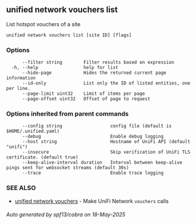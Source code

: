 ## unified network vouchers list

List hotspot vouchers of a site

```
unified network vouchers list [site ID] [flags]
```

### Options

```
      --filter string        Filter results based on expression
  -h, --help                 help for list
      --hide-page            Hides the returned current page information
      --id-only              List only the ID of listed entities, one per line.
      --page-limit uint32    Limit of items per page
      --page-offset uint32   Offset of page to request
```

### Options inherited from parent commands

```
      --config string                  config file (default is $HOME/.unified.yaml)
      --debug                          Enable debug logging
      --host string                    Hostname of UniFi API (default "unifi")
      --insecure                       Skip verification of UniFi TLS certificate. (default true)
      --keep-alive-interval duration   Interval between keep-alive pings sent for websocket streams (default 30s)
      --trace                          Enable trace logging
```

### SEE ALSO

* [unified network vouchers](unified_network_vouchers.md)	 - Make UniFi Network `vouchers` calls

###### Auto generated by spf13/cobra on 18-May-2025
